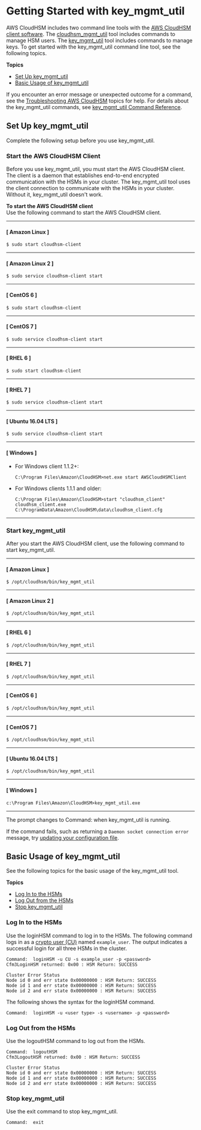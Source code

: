 # Getting Started with key\_mgmt\_util<a name="key_mgmt_util-getting-started"></a>

AWS CloudHSM includes two command line tools with the [AWS CloudHSM client software](install-and-configure-client-linux.md#install-client)\. The [cloudhsm\_mgmt\_util](cloudhsm_mgmt_util-reference.md) tool includes commands to manage HSM users\. The [key\_mgmt\_util](key_mgmt_util-reference.md) tool includes commands to manage keys\. To get started with the key\_mgmt\_util command line tool, see the following topics\. 

**Topics**
+ [Set Up key\_mgmt\_util](#key_mgmt_util-setup)
+ [Basic Usage of key\_mgmt\_util](#key_mgmt_util-basics)

If you encounter an error message or unexpected outcome for a command, see the [Troubleshooting AWS CloudHSM](troubleshooting.md) topics for help\. For details about the key\_mgmt\_util commands, see [key\_mgmt\_util Command Reference](key_mgmt_util-reference.md)\. 

## Set Up key\_mgmt\_util<a name="key_mgmt_util-setup"></a>

Complete the following setup before you use key\_mgmt\_util\.

### Start the AWS CloudHSM Client<a name="key_mgmt_util-start-cloudhsm-client"></a>

Before you use key\_mgmt\_util, you must start the AWS CloudHSM client\. The client is a daemon that establishes end\-to\-end encrypted communication with the HSMs in your cluster\. The key\_mgmt\_util tool uses the client connection to communicate with the HSMs in your cluster\. Without it, key\_mgmt\_util doesn't work\. 

**To start the AWS CloudHSM client**  
Use the following command to start the AWS CloudHSM client\.

------
#### [ Amazon Linux ]

```
$ sudo start cloudhsm-client
```

------
#### [ Amazon Linux 2 ]

```
$ sudo service cloudhsm-client start
```

------
#### [ CentOS 6 ]

```
$ sudo start cloudhsm-client
```

------
#### [ CentOS 7 ]

```
$ sudo service cloudhsm-client start
```

------
#### [ RHEL 6 ]

```
$ sudo start cloudhsm-client
```

------
#### [ RHEL 7 ]

```
$ sudo service cloudhsm-client start
```

------
#### [ Ubuntu 16\.04 LTS ]

```
$ sudo service cloudhsm-client start
```

------
#### [ Windows ]
+ For Windows client 1\.1\.2\+:

  ```
  C:\Program Files\Amazon\CloudHSM>net.exe start AWSCloudHSMClient
  ```
+ For Windows clients 1\.1\.1 and older:

  ```
  C:\Program Files\Amazon\CloudHSM>start "cloudhsm_client" cloudhsm_client.exe C:\ProgramData\Amazon\CloudHSM\data\cloudhsm_client.cfg
  ```

------

### Start key\_mgmt\_util<a name="key_mgmt_util-start"></a>

After you start the AWS CloudHSM client, use the following command to start key\_mgmt\_util\.

------
#### [ Amazon Linux ]

```
$ /opt/cloudhsm/bin/key_mgmt_util
```

------
#### [ Amazon Linux 2 ]

```
$ /opt/cloudhsm/bin/key_mgmt_util
```

------
#### [ RHEL 6 ]

```
$ /opt/cloudhsm/bin/key_mgmt_util
```

------
#### [ RHEL 7 ]

```
$ /opt/cloudhsm/bin/key_mgmt_util
```

------
#### [ CentOS 6 ]

```
$ /opt/cloudhsm/bin/key_mgmt_util
```

------
#### [ CentOS 7 ]

```
$ /opt/cloudhsm/bin/key_mgmt_util
```

------
#### [ Ubuntu 16\.04 LTS ]

```
$ /opt/cloudhsm/bin/key_mgmt_util
```

------
#### [ Windows ]

```
c:\Program Files\Amazon\CloudHSM>key_mgmt_util.exe
```

------

The prompt changes to Command: when key\_mgmt\_util is running\.

If the command fails, such as returning a `Daemon socket connection error` message, try [updating your configuration file](troubleshooting-lost-connection.md)\. 

## Basic Usage of key\_mgmt\_util<a name="key_mgmt_util-basics"></a>

See the following topics for the basic usage of the key\_mgmt\_util tool\.

**Topics**
+ [Log In to the HSMs](#key_mgmt_util-log-in)
+ [Log Out from the HSMs](#key_mgmt_util-log-out)
+ [Stop key\_mgmt\_util](#key_mgmt_util-stop)

### Log In to the HSMs<a name="key_mgmt_util-log-in"></a>

Use the loginHSM command to log in to the HSMs\. The following command logs in as a [crypto user \(CU\)](hsm-users.md) named `example_user`\. The output indicates a successful login for all three HSMs in the cluster\. 

```
Command:  loginHSM -u CU -s example_user -p <password>
Cfm3LoginHSM returned: 0x00 : HSM Return: SUCCESS

Cluster Error Status
Node id 0 and err state 0x00000000 : HSM Return: SUCCESS
Node id 1 and err state 0x00000000 : HSM Return: SUCCESS
Node id 2 and err state 0x00000000 : HSM Return: SUCCESS
```

The following shows the syntax for the loginHSM command\.

```
Command:  loginHSM -u <user type> -s <username> -p <password>
```

### Log Out from the HSMs<a name="key_mgmt_util-log-out"></a>

Use the logoutHSM command to log out from the HSMs\.

```
Command:  logoutHSM
Cfm3LogoutHSM returned: 0x00 : HSM Return: SUCCESS

Cluster Error Status
Node id 0 and err state 0x00000000 : HSM Return: SUCCESS
Node id 1 and err state 0x00000000 : HSM Return: SUCCESS
Node id 2 and err state 0x00000000 : HSM Return: SUCCESS
```

### Stop key\_mgmt\_util<a name="key_mgmt_util-stop"></a>

Use the exit command to stop key\_mgmt\_util\.

```
Command:  exit
```